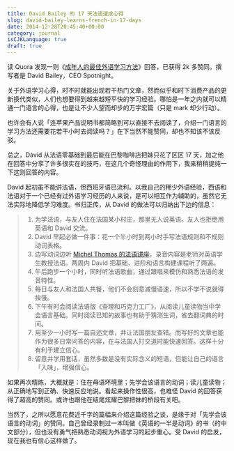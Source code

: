 ```yaml
---
title: David Bailey 的 17 天法语速成心得
slug: david-bailey-learns-french-in-17-days
date: 2014-12-28T20:45:40+00:00
category: journal
isCJKLanguage: true
draft: true
---
```

读 Quora 发现一则《<a href="https://www.quora.com/What-are-the-best-ways-to-learn-a-language-as-an-adult/answer/David-Bailey-7" target="_blank">成年人的最佳外语学习方法</a>》回答，已获得 2k 多赞同。撰写者是 David Bailey，CEO Spotnight。

关于外语学习心得，时不时就能出现若干热门文章，然而似乎和时下消费产品的更新换代类似，人们也想要得到越来越短平快的学习经验。哪怕是一年之内就可以精通一门语言的心得，也是让不少人望而却步的万字宏篇（只是 mark 却少行动）。

也许会有人说「连苹果产品说明书都简略到可以直接不去阅读了，介绍一门语言的学习方法还需要花若干小时去阅读吗？」在下当然不能赞同，却也不知该不该反驳。

总之，David 从法语零基础到最后能在巴黎咖啡店把妹只花了区区 17 天，加之他在回答中分享了许多很实在的技巧，在这几个奇怪理由的作用下，我来稍稍提纯一下这则回答的内容。

David 起初虽不能讲法语，但西班牙语已流利。以我自己的稀少外语经验，西语和法语对于一个已经有过外语学习经历的人来说，是可以相互作为辅助的，虽然它无法实际地降低学习难度。书归正传，从 David 的做法可以归纳出下边的信息：

>   1. 为学法语，与友人住在法国某小村庄，那里无人说英语。友人也拒绝用英语和 David 交流。
>   2. David 早起必做一件事：花一个半小时到两小时手写法语规则和不规则动词表格。
>   3. 边写动词边听 <a href="https://www.michelthomas.com/" target="_blank">Michel Thomas 的法语讲座</a>，录音内容是老师对英语学生教授法语。两周内 David 把基础、进阶和语言构建课程听了两遍。
>   4. 午后跑步一个小时，同时听法语歌曲，通过跟唱来模仿和熟悉法语的发音特性。
>   5. 每日与友人和法国人共餐，他们不会刻意减慢语速，所以不学不说就得挨饿。
>   6. 下午有时会阅读法语版《查理和巧克力工厂》，从阅读儿童读物当中学会语言基础。同时阅读已知的故事也有助于猜测生词，省去翻词典的时间。
>   7. 用至少一小时写一篇自述文章，并让法国朋友查错。而写好的文章也能作为很多日常问答的内容，在与法国人打交道时能快速回答。这样十分有利于建立信心。
>   8. 留意并学用套话，虽然多数是没有实际含义的短语，但能让自己的语言「入味」，增强信心。

如果再次精炼，大概就是：住在母语环境里；先学会该语言的动词；读儿童读物；从正确地写到正确、快速反应地说。看起来操作性很高，也难怪 David 的回答获得了超高的赞同。或许也跟他在结尾炫耀巴黎把妹的桥段有关吧。

当然了，之所以愿意花费近千字的篇幅来介绍这篇经验之谈，是缘于对「先学会该语言的动词」的赞同。自己曾经录制过一本叫做《英语的一半是动词》的书（的中文部分），但也没有勇气把熟悉动词视为外语学习的起步重心。受 David 的启发，现在我也有信心这样做了。
